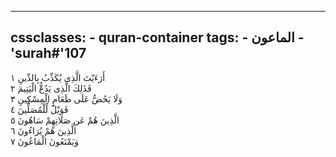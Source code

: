 
---
cssclasses:
    - quran-container
tags:
    - الماعون
    - 'surah#'107
---

أَرَءَيْتَ الَّذِى يُكَذِّبُ بِالدِّينِ  ١<br>
فَذَلِكَ الَّذِى يَدُعُّ الْيَتِيمَ  ٢<br>
وَلَا يَحُضُّ عَلَى طَعَامِ الْمِسْكِينِ  ٣<br>
فَوَيْلٌ لِّلْمُصَلِّينَ  ٤<br>
الَّذِينَ هُمْ عَن صَلَاتِهِمْ سَاهُونَ  ٥<br>
الَّذِينَ هُمْ يُرَاءُونَ  ٦<br>
وَيَمْنَعُونَ الْمَاعُونَ  ٧<br>
